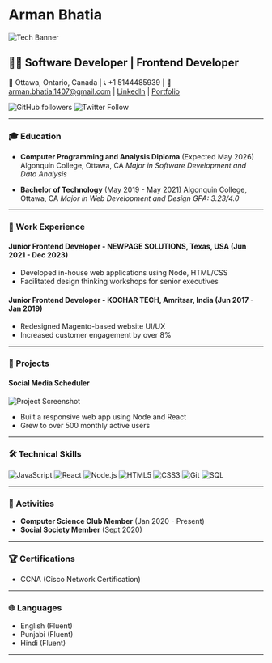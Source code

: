 # Arman Bhatia

![Tech Banner](https://your-image-url.com/tech-banner.jpg)

## 👨‍💻 Software Developer | Frontend Developer

📍 Ottawa, Ontario, Canada | 📞 +1 5144485939 | 📧 arman.bhatia.1407@gmail.com | [LinkedIn](Your-LinkedIn-URL) | [Portfolio](Your-Portfolio-URL)

![GitHub followers](https://img.shields.io/github/followers/your-github-username?style=social)
![Twitter Follow](https://img.shields.io/twitter/follow/your-twitter-handle?style=social)

---

### 🎓 Education

- **Computer Programming and Analysis Diploma** (Expected May 2026)
  Algonquin College, Ottawa, CA
  *Major in Software Development and Data Analysis*

- **Bachelor of Technology** (May 2019 - May 2021)
  Algonquin College, Ottawa, CA
  *Major in Web Development and Design*
  *GPA: 3.23/4.0*

---

### 💼 Work Experience

#### Junior Frontend Developer - NEWPAGE SOLUTIONS, Texas, USA (Jun 2021 - Dec 2023)

- Developed in-house web applications using Node, HTML/CSS
- Facilitated design thinking workshops for senior executives

#### Junior Frontend Developer - KOCHAR TECH, Amritsar, India (Jun 2017 - Jan 2019)

- Redesigned Magento-based website UI/UX
- Increased customer engagement by over 8%

---

### 🚀 Projects

#### Social Media Scheduler
![Project Screenshot](https://your-image-url.com/project-screenshot.jpg)

- Built a responsive web app using Node and React
- Grew to over 500 monthly active users

---

### 🛠 Technical Skills

![JavaScript](https://img.shields.io/badge/-JavaScript-F7DF1E?style=flat-square&logo=javascript&logoColor=black)
![React](https://img.shields.io/badge/-React-61DAFB?style=flat-square&logo=react&logoColor=black)
![Node.js](https://img.shields.io/badge/-Node.js-339933?style=flat-square&logo=node.js&logoColor=white)
![HTML5](https://img.shields.io/badge/-HTML5-E34F26?style=flat-square&logo=html5&logoColor=white)
![CSS3](https://img.shields.io/badge/-CSS3-1572B6?style=flat-square&logo=css3&logoColor=white)
![Git](https://img.shields.io/badge/-Git-F05032?style=flat-square&logo=git&logoColor=white)
![SQL](https://img.shields.io/badge/-SQL-4479A1?style=flat-square&logo=mysql&logoColor=white)

---

### 🌟 Activities

- **Computer Science Club Member** (Jan 2020 - Present)
- **Social Society Member** (Sept 2020)

---

### 🏆 Certifications

- CCNA (Cisco Network Certification)

---

### 🌐 Languages

- English (Fluent)
- Punjabi (Fluent)
- Hindi (Fluent)

---
